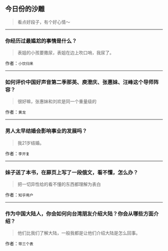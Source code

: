 ## 今日份的沙雕

> 看点好段子，有个好心情～


 
---

### 你经历过最尴尬的事情是什么？

> 表姐的小孩要撒尿，表姐在边上吹口哨，我尿了。


作者：`小饮归来`

---

### 如何评价中国好声音第二季那英、庾澄庆、张惠妹、汪峰这个导师阵容？

> 很好嘛，张惠妹和刘欢是同一个重量级的


作者：`黄龙`

---

### 男人太早结婚会影响事业的发展吗？

> 我21岁结婚。


作者：`李开复`

---

### 妹子送了本书，在扉页上写了一段俄文，看不懂，怎么办？

> 把一切异性给的看不懂的东西都理解为表白


作者：`知乎用户`

---

### 作为中国大陆人，你会如何向台湾朋友介绍大陆？你会从哪些方面介绍？

> 他们比我们了解大陆，一般我都是让他们介绍大陆是怎么回事。


作者：`带三个表`